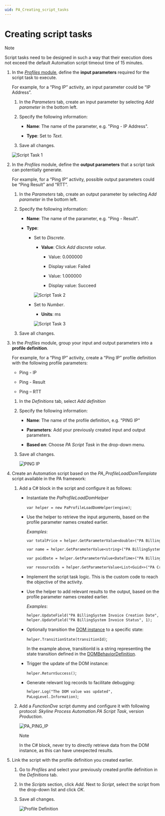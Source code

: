 ```yaml
---
uid: PA_Creating_script_tasks
---
```


# Creating script tasks

> [!NOTE]
> Script tasks need to be designed in such a way that their execution does not exceed the default Automation script timeout time of 15 minutes.

1. In the [*Profiles* module](xref:The_Profiles_module), define the **input parameters** required for the script task to execute.

   For example, for a “Ping IP” activity, an input parameter could be “IP Address”.

   1. In the *Parameters* tab, create an input parameter by selecting *Add parameter* in the bottom left.

   1. Specify the following information:

      - **Name**: The name of the parameter, e.g. "Ping - IP Address".

      - **Type**: Set to *Text*.

   1. Save all changes.

   ![Script Task 1](~/user-guide/images/Script_Task_1.png)

1. In the *Profiles* module, define the **output parameters** that a script task can potentially generate.

   For example, for a “Ping IP” activity, possible output parameters could be “Ping Result” and “RTT”.

   1. In the *Parameters* tab, create an output parameter by selecting *Add parameter* in the bottom left.

   1. Specify the following information:

      - **Name**: The name of the parameter, e.g. "Ping - Result".

      - **Type**:

        - Set to *Discrete*.

           - **Value**: Click *Add discrete value*.

             - Value: 0.000000

             - Display value: Failed  

             - Value: 1.000000

             - Display value: Succeed

           ![Script Task 2](~/user-guide/images/Script_Task_2.png)

        - Set to *Number*.

           - **Units**: ms

           ![Script Task 3](~/user-guide/images/Script_Task_3.png)

   1. Save all changes.

1. In the *Profiles* module, group your input and output parameters into a **profile definition**.

   For example, for a “Ping IP” activity, create a “Ping IP” profile definition with the following profile parameters:

   - Ping - IP

   - Ping - Result

   - Ping – RTT

   1. In the *Definitions* tab, select *Add definition*

   1. Specify the following information:

      - **Name**: The name of the profile definition, e.g. "PING IP"

      - **Parameters**: Add your previously created input and output parameters.

      - **Based on**: Choose *PA Script Task* in the drop-down menu.

   1. Save all changes.

      ![PING IP](~/user-guide/images/PING_IP.png)

1. Create an Automation script based on the *PA_ProfileLoadDomTemplate* script available in the PA framework:

   1. Add a C# block in the script and configure it as follows:

      - Instantiate the *PaProfileLoadDomHelper*

        `var helper = new PaProfileLoadDomHelper(engine)`;

      - Use the helper to retrieve the input arguments, based on the profile parameter names created earlier.

        *Examples*:

        ```txt
        var totalPrice = helper.GetParameterValue<double>("PA BillingSystem Invoice Total Price");

        var name = helper.GetParameterValue<string>("PA BillingSystem Customer Name");

        var paidDate = helper.GetParameterValue<DateTime>("PA BillingSystem Invoice Paid Date");

        var resourceIds = helper.GetParameterValue<List<Guid>>("PA Create Basic Booking - Resources");
        ```

      - Implement the script task logic. This is the custom code to reach the objective of the activity.

      - Use the helper to add relevant results to the output, based on the profile parameter names created earlier.

        *Examples*:

        ```txt
        helper.UpdateField("PA BillingSystem Invoice Creation Date", DateTime.Now);
        helper.UpdateField("PA BillingSystem Invoice Status", 1);
        ```

      - Optionally transition the [DOM instance](xref:DomInstance) to a specific state:

        `helper.TransitionState(transitionId)`;

        In the example above, transitionId is a string representing the state transition defined in the [DOMBehaviorDefinition](xref:DomBehaviorDefinition).

      - Trigger the update of the DOM instance:

        `helper.ReturnSuccess()`;

      - Generate relevant log records to facilitate debugging:

        `helper.Log("The DOM value was updated", PaLogLevel.Information)`;

   1. Add a *FunctionDve* script dummy and configure it with following protocol: *Skyline Process Automation.PA Script Task*, version *Production*.

      ![PA_PING_IP](~/user-guide/images/Automation_Script.png)

      > [!NOTE]
      > In the C# block, never try to directly retrieve data from the DOM instance, as this can have unexpected results.

1. Link the script with the profile definition you created earlier.

   1. Go to *Profiles* and select your previously created profile definition in the *Definitions* tab.

   1. In the *Scripts* section, click *Add*. Next to *Script*, select the script from the drop-down list and click *OK*.

   1. Save all changes.

      ![Profile Definition](~/user-guide/images/Profile_Definition.png)
